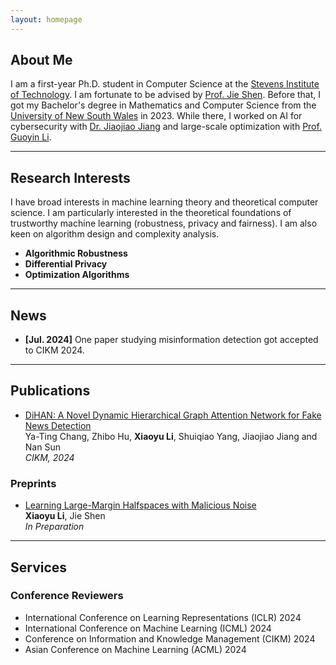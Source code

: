 ```yaml
---
layout: homepage
---
```


## About Me

I am a first-year Ph.D. student in Computer Science at the [Stevens Institute of Technology](https://www.stevens.edu/). I am fortunate to be advised by [Prof. Jie Shen](https://sites.google.com/site/jieshensjtu/). Before that, I got my Bachelor's degree in Mathematics and Computer Science from the [University of New South Wales](https://www.unsw.edu.au/) in 2023. While there, I worked on AI for cybersecurity with [Dr. Jiaojiao Jiang](https://research.unsw.edu.au/people/dr-jiaojiao-jiang) and large-scale optimization with [Prof. Guoyin Li](https://web.maths.unsw.edu.au/~gyli/).

---

## Research Interests

I have broad interests in machine learning theory and theoretical computer science. I am particularly interested in the theoretical foundations of trustworthy machine learning (robustness, privacy and fairness). I am also keen on algorithm design and complexity analysis.

- **Algorithmic Robustness**
- **Differential Privacy**
- **Optimization Algorithms**

---

## News

- **[Jul. 2024]** One paper studying misinformation detection got accepted to CIKM 2024.

---

## Publications

- [DiHAN: A Novel Dynamic Hierarchical Graph Attention Network for Fake News Detection](https://xiaoyulics.github.io/assets/files/Fake_News_Detection_on_Dynamic_Heterogeneous_Networks.pdf)<br>
  Ya-Ting Chang, Zhibo Hu, **Xiaoyu Li**, Shuiqiao Yang, Jiaojiao Jiang and Nan Sun<br>
  *CIKM, 2024*

### Preprints

- [Learning Large-Margin Halfspaces with Malicious Noise]()<br>
  **Xiaoyu Li**, Jie Shen<br>
  *In Preparation*

---

## Services

### Conference Reviewers

- International Conference on Learning Representations (ICLR) 2024
- International Conference on Machine Learning (ICML) 2024
- Conference on Information and Knowledge Management (CIKM) 2024
- Asian Conference on Machine Learning (ACML) 2024
